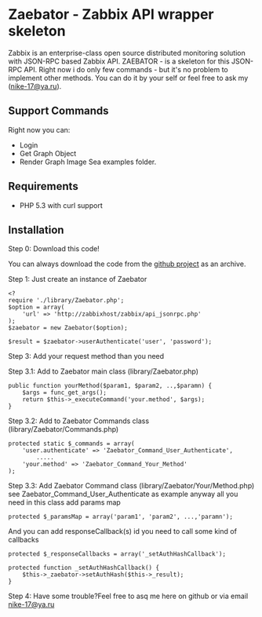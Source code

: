 # Zaebator - Zabbix API wrapper skeleton
Zabbix is an enterprise-class open source distributed monitoring solution with JSON-RPC based Zabbix API.
ZAEBATOR - is a skeleton for this  JSON-RPC API. Right now i do only few commands - but it's no problem to implement other methods.
You can do it by your self or feel free to ask my (nike-17@ya.ru).

## Support Commands
Right now you can:
*  Login
*  Get Graph Object
*  Render Graph Image
Sea examples folder.

## Requirements

* PHP 5.3 with curl support

## Installation

Step 0: Download this code!

You can always download the code from the [github project](http://github.com/nike-17/Zaebator) as an archive.


Step 1: Just create an instance of Zaebator

	<?
	require './library/Zaebator.php';
	$option = array(
		'url' => 'http://zabbixhost/zabbix/api_jsonrpc.php'
	);
	$zaebator = new Zaebator($option);

	$result = $zaebator->userAuthenticate('user', 'password');


Step 3: Add your request method than you need

Step 3.1: Add to Zaebator main class (library/Zaebator.php)

	public function yourMethod($param1, $param2, ..,$paramn) {
		$args = func_get_args(); 
		return $this->_executeCommand('your.method', $args);
	}
	
Step 3.2: Add to Zaebator Commands  class (library/Zaebator/Commands.php)

	protected static $_commands = array(
		'user.authenticate' => 'Zaebator_Command_User_Authenticate',
			.....
		'your.method' => 'Zaebator_Command_Your_Method'
	);

Step 3.3: Add  Zaebator Command  class (library/Zaebator/Your/Method.php)
see Zaebator_Command_User_Authenticate as example
anyway all you need in this class add params map
		
	protected $_paramsMap = array('param1', 'param2', ...,'paramn');
And you can add responseCallback(s) id you need to call some kind of callbacks

	protected $_responseCallbacks = array('_setAuthHashCallback');
	
	protected function _setAuthHashCallback() {
		$this->_zaebator->setAuthHash($this->_result);
	}

Step 4: Have some trouble?Feel free to asq me here on github or via email nike-17@ya.ru 